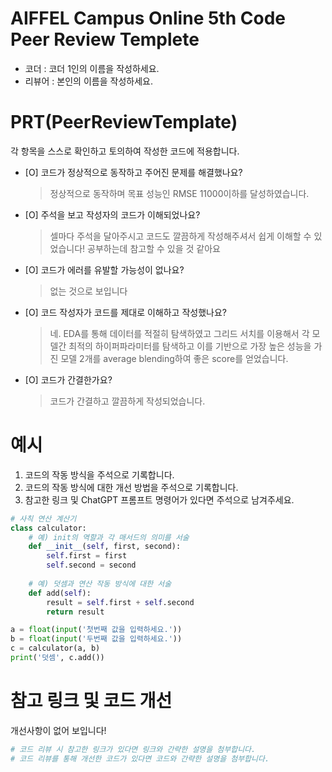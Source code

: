# AIFFEL Campus Online 5th Code Peer Review Templete
- 코더 : 코더 1인의 이름을 작성하세요.
- 리뷰어 : 본인의 이름을 작성하세요.


# PRT(PeerReviewTemplate) 
각 항목을 스스로 확인하고 토의하여 작성한 코드에 적용합니다.

- [O] 코드가 정상적으로 동작하고 주어진 문제를 해결했나요?
  > 정상적으로 동작하며 목표 성능인 RMSE 11000이하를 달성하였습니다.
- [O] 주석을 보고 작성자의 코드가 이해되었나요?
  > 셀마다 주석을 달아주시고 코드도 깔끔하게 작성해주셔서 쉽게 이해할 수 있었습니다! 공부하는데 참고할 수 있을 것 같아요
- [O] 코드가 에러를 유발할 가능성이 없나요?
  > 없는 것으로 보입니다
- [O] 코드 작성자가 코드를 제대로 이해하고 작성했나요?
  > 네. EDA를 통해 데이터를 적절히 탐색하였고 그리드 서치를 이용해서 각 모델간 최적의 하이퍼파라미터를 탐색하고 이를 기반으로 가장 높은 성능을 가진 모델 2개를 average blending하여 좋은 score를 얻었습니다.
- [O] 코드가 간결한가요?
  > 코드가 간결하고 깔끔하게 작성되었습니다.

# 예시
1. 코드의 작동 방식을 주석으로 기록합니다.
2. 코드의 작동 방식에 대한 개선 방법을 주석으로 기록합니다.
3. 참고한 링크 및 ChatGPT 프롬프트 명령어가 있다면 주석으로 남겨주세요.
```python
# 사칙 연산 계산기
class calculator:
    # 예) init의 역할과 각 매서드의 의미를 서술
    def __init__(self, first, second):
        self.first = first
        self.second = second
    
    # 예) 덧셈과 연산 작동 방식에 대한 서술
    def add(self):
        result = self.first + self.second
        return result

a = float(input('첫번째 값을 입력하세요.')) 
b = float(input('두번째 값을 입력하세요.')) 
c = calculator(a, b)
print('덧셈', c.add()) 
```

# 참고 링크 및 코드 개선

개선사항이 없어 보입니다!

```python
# 코드 리뷰 시 참고한 링크가 있다면 링크와 간략한 설명을 첨부합니다.
# 코드 리뷰를 통해 개선한 코드가 있다면 코드와 간략한 설명을 첨부합니다.
```
